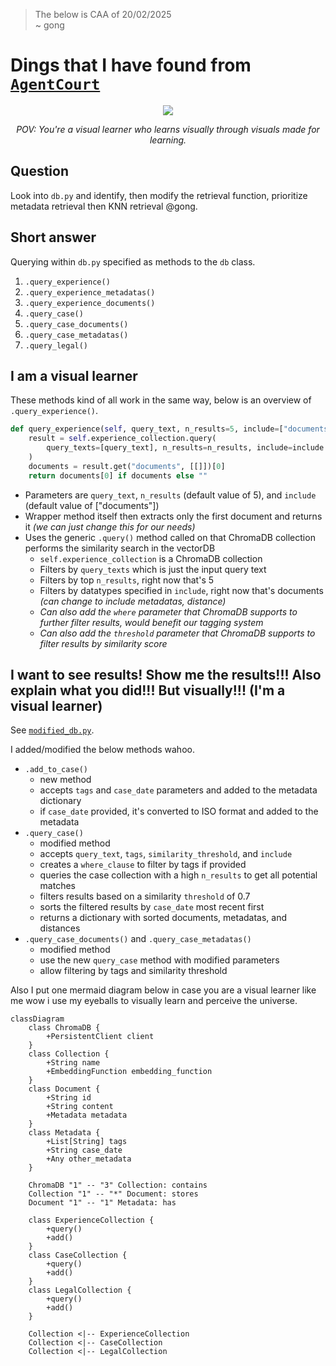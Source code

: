 > The below is CAA of 20/02/2025   
> ~ gong

# Dings that I have found from [`AgentCourt`](./AgentCourt/)

<div align="center">
    <img src="https://media.tenor.com/hqvEDz6LnxMAAAAe/%D0%B2%D0%B0%D1%85%D1%83%D0%B5.png">
    <p><i>POV: You're a visual learner who learns visually through visuals made for learning.</i></p>
</div>

## Question

Look into `db.py` and identify, then modify the retrieval function, prioritize metadata retrieval then KNN retrieval @gong.

## Short answer

Querying within `db.py` specified as methods to the `db` class.

1. `.query_experience()`
2. `.query_experience_metadatas()`
3. `.query_experience_documents()`
4. `.query_case()`
5. `.query_case_documents()`
6. `.query_case_metadatas()`
7. `.query_legal()`

## I am a visual learner

These methods kind of all work in the same way, below is an overview of `.query_experience()`.

```py
def query_experience(self, query_text, n_results=5, include=["documents"]):
    result = self.experience_collection.query(
        query_texts=[query_text], n_results=n_results, include=include
    )
    documents = result.get("documents", [[]])[0]
    return documents[0] if documents else ""
```

* Parameters are `query_text`, `n_results` (default value of 5), and `include` (default value of ["documents"]) 
* Wrapper method itself then extracts only the first document and returns it *(we can just change this for our needs)*
* Uses the generic `.query()` method called on that ChromaDB collection performs the similarity search in the vectorDB 
    * `self.experience_collection` is a ChromaDB collection
    * Filters by `query_texts` which is just the input query text
    * Filters by top `n_results`, right now that's 5 
    * Filters by datatypes specified in `include`, right now that's documents *(can change to include metadatas, distance)*
    * *Can also add the `where` parameter that ChromaDB supports to further filter results, would benefit our tagging system*
    * *Can also add the `threshold` parameter that ChromaDB supports to filter results by similarity score*

## I want to see results! Show me the results!!! Also explain what you did!!! But visually!!! (I'm a visual learner)

See [`modified_db.py`](./AgentCourt/EMDB/modified_db.py).

I added/modified the below methods wahoo.

* `.add_to_case()` 
    * new method
    * accepts `tags` and `case_date` parameters and added to the metadata dictionary
    * if `case_date` provided, it's converted to ISO format and added to the metadata
* `.query_case()` 
    * modified method
    * accepts `query_text`, `tags`, `similarity_threshold`, and `include`
    * creates a `where_clause` to filter by tags if provided
    * queries the case collection with a high `n_results` to get all potential matches
    * filters results based on a similarity `threshold` of 0.7
    * sorts the filtered results by `case_date` most recent first
    * returns a dictionary with sorted documents, metadatas, and distances
* `.query_case_documents()` and `.query_case_metadatas()`
    * modified method
    * use the new `query_case` method with modified parameters
    * allow filtering by tags and similarity threshold

Also I put one mermaid diagram below in case you are a visual learner like me wow i use my eyeballs to visually learn and perceive the universe.

```mermaid
classDiagram
    class ChromaDB {
        +PersistentClient client
    }
    class Collection {
        +String name
        +EmbeddingFunction embedding_function
    }
    class Document {
        +String id
        +String content
        +Metadata metadata
    }
    class Metadata {
        +List[String] tags
        +String case_date
        +Any other_metadata
    }

    ChromaDB "1" -- "3" Collection: contains
    Collection "1" -- "*" Document: stores
    Document "1" -- "1" Metadata: has

    class ExperienceCollection {
        +query()
        +add()
    }
    class CaseCollection {
        +query()
        +add()
    }
    class LegalCollection {
        +query()
        +add()
    }

    Collection <|-- ExperienceCollection
    Collection <|-- CaseCollection
    Collection <|-- LegalCollection
```
